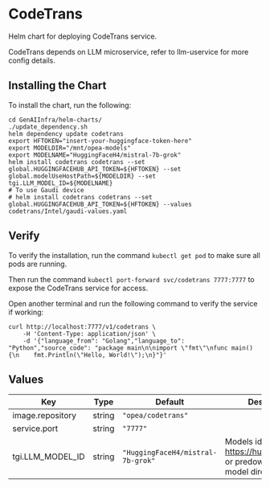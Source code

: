 # CodeTrans

Helm chart for deploying CodeTrans service.

CodeTrans depends on LLM microservice, refer to llm-uservice for more config details.

## Installing the Chart

To install the chart, run the following:

```console
cd GenAIInfra/helm-charts/
./update_dependency.sh
helm dependency update codetrans
export HFTOKEN="insert-your-huggingface-token-here"
export MODELDIR="/mnt/opea-models"
export MODELNAME="HuggingFaceH4/mistral-7b-grok"
helm install codetrans codetrans --set global.HUGGINGFACEHUB_API_TOKEN=${HFTOKEN} --set global.modelUseHostPath=${MODELDIR} --set tgi.LLM_MODEL_ID=${MODELNAME}
# To use Gaudi device
# helm install codetrans codetrans --set global.HUGGINGFACEHUB_API_TOKEN=${HFTOKEN} --values codetrans/Intel/gaudi-values.yaml
```

## Verify

To verify the installation, run the command `kubectl get pod` to make sure all pods are running.

Then run the command `kubectl port-forward svc/codetrans 7777:7777` to expose the CodeTrans service for access.

Open another terminal and run the following command to verify the service if working:

```console
curl http://localhost:7777/v1/codetrans \
    -H 'Content-Type: application/json' \
    -d '{"language_from": "Golang","language_to": "Python","source_code": "package main\n\nimport \"fmt\"\nfunc main() {\n    fmt.Println(\"Hello, World!\");\n}"}'
```

## Values

| Key              | Type   | Default                           | Description                                                              |
| ---------------- | ------ | --------------------------------- | ------------------------------------------------------------------------ |
| image.repository | string | `"opea/codetrans"`                |                                                                          |
| service.port     | string | `"7777"`                          |                                                                          |
| tgi.LLM_MODEL_ID | string | `"HuggingFaceH4/mistral-7b-grok"` | Models id from https://huggingface.co/, or predownloaded model directory |
